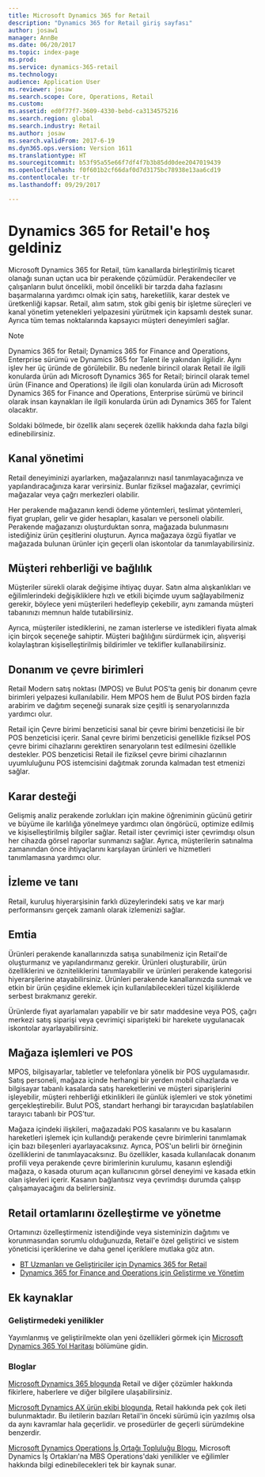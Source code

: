 ```yaml
---
title: Microsoft Dynamics 365 for Retail
description: "Dynamics 365 for Retail giriş sayfası"
author: josaw1
manager: AnnBe
ms.date: 06/20/2017
ms.topic: index-page
ms.prod: 
ms.service: dynamics-365-retail
ms.technology: 
audience: Application User
ms.reviewer: josaw
ms.search.scope: Core, Operations, Retail
ms.custom: 
ms.assetid: ed0f77f7-3609-4330-bebd-ca3134575216
ms.search.region: global
ms.search.industry: Retail
ms.author: josaw
ms.search.validFrom: 2017-6-19
ms.dyn365.ops.version: Version 1611
ms.translationtype: HT
ms.sourcegitcommit: b53f95a55e66f7df4f7b3b85dd0dee2047019439
ms.openlocfilehash: f0f601b2cf66daf0d7d3175bc78938e13aa6cd19
ms.contentlocale: tr-tr
ms.lasthandoff: 09/29/2017

---
```


# <a name="welcome-to-dynamics-365-for-retail"></a>Dynamics 365 for Retail'e hoş geldiniz

Microsoft Dynamics 365 for Retail, tüm kanallarda birleştirilmiş ticaret olanağı sunan uçtan uca bir perakende çözümüdür. Perakendeciler ve çalışanların bulut öncelikli, mobil öncelikli bir tarzda daha fazlasını başarmalarına yardımcı olmak için satış, hareketlilik, karar destek ve üretkenliği kapsar. Retail, alım satım, stok gibi geniş bir işletme süreçleri ve kanal yönetim yetenekleri yelpazesini yürütmek için kapsamlı destek sunar. Ayrıca tüm temas noktalarında kapsayıcı müşteri deneyimleri sağlar.

> [!NOTE] 
> Dynamics 365 for Retail; Dynamics 365 for Finance and Operations, Enterprise sürümü ve Dynamics 365 for Talent ile yakından ilgilidir. Aynı işlev her üç üründe de görülebilir. Bu nedenle birincil olarak Retail ile ilgili konularda ürün adı Microsoft Dynamics 365 for Retail; birincil olarak temel ürün (Finance and Operations) ile ilgili olan konularda ürün adı Microsoft Dynamics 365 for Finance and Operations, Enterprise sürümü ve birincil olarak insan kaynakları ile ilgili konularda ürün adı Dynamics 365 for Talent olacaktır. 

Soldaki bölmede, bir özellik alanı seçerek özellik hakkında daha fazla bilgi edinebilirsiniz.

## <a name="channel-management"></a>Kanal yönetimi
Retail deneyiminizi ayarlarken, mağazalarınızı nasıl tanımlayacağınıza ve yapılandıracağınıza karar verirsiniz. Bunlar fiziksel mağazalar, çevrimiçi mağazalar veya çağrı merkezleri olabilir.

Her perakende mağazanın kendi ödeme yöntemleri, teslimat yöntemleri, fiyat grupları, gelir ve gider hesapları, kasaları ve personeli olabilir. Perakende mağazanızı oluşturduktan sonra, mağazada bulunmasını istediğiniz ürün çeşitlerini oluşturun. Ayrıca mağazaya özgü fiyatlar ve mağazada bulunan ürünler için geçerli olan iskontolar da tanımlayabilirsiniz.

## <a name="clienteling-and-loyalty"></a>Müşteri rehberliği ve bağlılık
Müşteriler sürekli olarak değişime ihtiyaç duyar. Satın alma alışkanlıkları ve eğilimlerindeki değişikliklere hızlı ve etkili biçimde uyum sağlayabilmeniz gerekir, böylece yeni müşterileri hedefleyip çekebilir, aynı zamanda müşteri tabanınızı memnun halde tutabilirsiniz.

Ayrıca, müşteriler istediklerini, ne zaman isterlerse ve istedikleri fiyata almak için birçok seçeneğe sahiptir. Müşteri bağlılığını sürdürmek için, alışverişi kolaylaştıran kişiselleştirilmiş bildirimler ve teklifler kullanabilirsiniz.

## <a name="hardware-and-peripherals"></a>Donanım ve çevre birimleri
Retail Modern satış noktası (MPOS) ve Bulut POS'ta geniş bir donanım çevre birimleri yelpazesi kullanılabilir. Hem MPOS hem de Bulut POS birden fazla arabirim ve dağıtım seçeneği sunarak size çeşitli iş senaryolarınızda yardımcı olur.

Retail için Çevre birimi benzeticisi sanal bir çevre birimi benzeticisi ile bir POS benzeticisi içerir. Sanal çevre birimi benzeticisi genellikle fiziksel POS çevre birimi cihazlarını gerektiren senaryoların test edilmesini özellikle destekler. POS benzeticisi Retail ile fiziksel çevre birimi cihazlarının uyumluluğunu POS istemcisini dağıtmak zorunda kalmadan test etmenizi sağlar.

## <a name="intelligence"></a>Karar desteği
Gelişmiş analiz perakende zorlukları için makine öğreniminin gücünü getirir ve büyüme ile karlılığa yönelmeye yardımcı olan öngörücü, optimize edilmiş ve kişiselleştirilmiş bilgiler sağlar. Retail ister çevrimiçi ister çevrimdışı olsun her cihazda görsel raporlar sunmanızı sağlar. Ayrıca, müşterilerin satınalma zamanından önce ihtiyaçlarını karşılayan ürünleri ve hizmetleri tanımlamasına yardımcı olur.

## <a name="monitoring-and-diagnosis"></a>İzleme ve tanı
Retail, kuruluş hiyerarşisinin farklı düzeylerindeki satış ve kar marjı performansını gerçek zamanlı olarak izlemenizi sağlar.

## <a name="merchandising"></a>Emtia
Ürünleri perakende kanallarınızda satışa sunabilmeniz için Retail'de oluşturmanız ve yapılandırmanız gerekir. Ürünleri oluşturabilir, ürün özelliklerini ve özniteliklerini tanımlayabilir ve ürünleri perakende kategorisi hiyerarşilerine atayabilirsiniz. Ürünleri perakende kanallarınızda sunmak ve etkin bir ürün çeşidine eklemek için kullanılabilecekleri tüzel kişiliklerde serbest bırakmanız gerekir.

Ürünlerde fiyat ayarlamaları yapabilir ve bir satır maddesine veya POS, çağrı merkezi satış siparişi veya çevrimiçi siparişteki bir harekete uygulanacak iskontolar ayarlayabilirsiniz.

## <a name="store-operations-and-pos"></a>Mağaza işlemleri ve POS
MPOS, bilgisayarlar, tabletler ve telefonlara yönelik bir POS uygulamasıdır. Satış personeli, mağaza içinde herhangi bir yerden mobil cihazlarda ve bilgisayar tabanlı kasalarda satış hareketlerini ve müşteri siparişlerini işleyebilir, müşteri rehberliği etkinlikleri ile günlük işlemleri ve stok yönetimi gerçekleştirebilir. Bulut POS, standart herhangi bir tarayıcıdan başlatılabilen tarayıcı tabanlı bir POS'tur.

Mağaza içindeki ilişkileri, mağazadaki POS kasalarını ve bu kasaların hareketleri işlemek için kullandığı perakende çevre birimlerini tanımlamak için bazı bileşenleri ayarlayacaksınız. Ayrıca, POS'un belirli bir örneğinin özelliklerini de tanımlayacaksınız. Bu özellikler, kasada kullanılacak donanım profili veya perakende çevre birimlerinin kurulumu, kasanın eşlendiği mağaza, o kasada oturum açan kullanıcının görsel deneyimi ve kasada etkin olan işlevleri içerir. Kasanın bağlantısız veya çevrimdışı durumda çalışıp çalışamayacağını da belirlersiniz.

## <a name="customize-and-administer-retail-environments"></a>Retail ortamlarını özelleştirme ve yönetme
Ortamınızı özelleştirmeniz istendiğinde veya sisteminizin dağıtımı ve korunmasından sorumlu olduğunuzda, Retail'e özel geliştirici ve sistem yöneticisi içeriklerine ve daha genel içeriklere mutlaka göz atın.

- [BT Uzmanları ve Geliştiriciler için Dynamics 365 for Retail](dev-itpro/dev-retail-home-page.md)
- [Dynamics 365 for Finance and Operations için Geliştirme ve Yönetim](../dev-itpro/dev-tools/developer-home-page.md)

## <a name="additional-resources"></a>Ek kaynaklar
### <a name="whats-new-and-in-development"></a>Geliştirmedeki yenilikler
Yayımlanmış ve geliştirilmekte olan yeni özellikleri görmek için [Microsoft Dynamics 365 Yol Haritası](https://roadmap.dynamics.com/) bölümüne gidin.

### <a name="blogs"></a>Bloglar
[Microsoft Dynamics 365 blogunda](https://community.dynamics.com/b/msftdynamicsblog) Retail ve diğer çözümler hakkında fikirlere, haberlere ve diğer bilgilere ulaşabilirsiniz.

[Microsoft Dynamics AX ürün ekibi blogunda](https://blogs.msdn.microsoft.com/dax/), Retail hakkında pek çok ileti bulunmaktadır. Bu iletilerin bazıları Retail'in önceki sürümü için yazılmış olsa da aynı kavramlar hala geçerlidir. ve prosedürler de geçerli sürümdekine benzerdir.

[Microsoft Dynamics Operations İş Ortağı Topluluğu Blogu](https://community.dynamics.com/partner/b/operationspartnercommunityblog), Microsoft Dynamics İş Ortakları'na MBS Operations'daki yenilikler ve eğilimler hakkında bilgi edinebilecekleri tek bir kaynak sunar.

